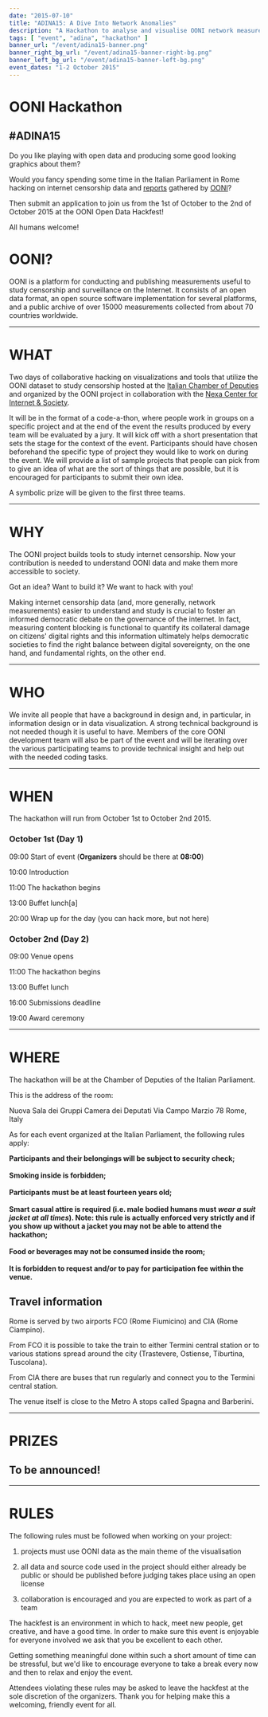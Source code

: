 ```yaml
---
date: "2015-07-10"
title: "ADINA15: A Dive Into Network Anomalies"
description: "A Hackathon to analyse and visualise OONI network measurements"
tags: [ "event", "adina", "hackathon" ]
banner_url: "/event/adina15-banner.png"
banner_right_bg_url: "/event/adina15-banner-right-bg.png"
banner_left_bg_url: "/event/adina15-banner-left-bg.png"
event_dates: "1-2 October 2015"
---
```


# OONI Hackathon
## #ADINA15

Do you like playing with open data and producing some good looking graphics
about them? 

Would you fancy spending some time in the Italian Parliament in Rome hacking on
internet censorship data and [reports](http://api.ooni.io/) gathered by
[OONI](https://ooni.torproject.org/)? 

Then submit an application to join us from the 1st of October
to the 2nd of October 2015 at the OONI Open Data Hackfest!

All humans welcome!

# OONI?

OONI is a platform for conducting and publishing measurements useful to study
censorship and surveillance on the Internet. It consists of an open data
format, an open source software implementation for several platforms, and a
public archive of over 15000 measurements collected from about 70 countries
worldwide.

---

# WHAT

Two days of collaborative hacking on visualizations and tools that utilize the
OONI dataset to study censorship hosted at the [Italian Chamber of Deputies](http://www.camera.it) and
organized by the OONI project in collaboration with the [Nexa Center for
Internet & Society](http://nexa.polito.it/).


It will be in the format of a code-a-thon, where people work in groups on a
specific project and at the end of the event the results produced by every team
will be evaluated by a jury. It will kick off with a short presentation that
sets the stage for the context of the event. Participants should have chosen
beforehand the specific type of project they would like to work on during the
event. We will provide a list of sample projects that people can pick from
to give an idea of what are the sort of things that are possible, but it is
encouraged for participants to submit their own idea.


A symbolic prize will be given to the first three teams.


---

# WHY

The OONI project builds tools to study internet censorship. Now your
contribution is needed to understand OONI data and make them more accessible to
society.


Got an idea? Want to build it? We want to hack with you!

Making internet censorship data (and, more generally, network measurements)
easier to understand and study is crucial to foster an informed democratic
debate on the governance of the internet. In fact, measuring content blocking
is functional to quantify its collateral damage on citizens' digital rights and
this information ultimately helps democratic societies to find the right
balance between digital sovereignty, on the one hand, and fundamental rights,
on the other end.

---

# WHO

We invite all people that have a background in design and, in particular, in
information design or in data visualization. A strong technical background is not
needed though it is useful to have. Members of the core OONI development team
will also be part of the event and will be iterating over the various
participating teams to provide technical insight and help out with the needed
coding tasks.

---

# WHEN

The hackathon will run from October 1st to October 2nd 2015.


### October 1st (Day 1)

09:00 Start of event (**Organizers** should be there at **08:00**)

10:00 Introduction

11:00 The hackathon begins

13:00 Buffet lunch[a]

20:00 Wrap up for the day (you can hack more, but not here)


### October 2nd (Day 2)

09:00 Venue opens

11:00 The hackathon begins

13:00 Buffet lunch

16:00 Submissions deadline

19:00 Award ceremony

---

# WHERE

The hackathon will be at the Chamber of Deputies of the Italian Parliament.


This is the address of the room:


Nuova Sala dei Gruppi Camera dei Deputati
Via Campo Marzio 78
Rome, Italy


As for each event organized at the Italian Parliament, the following rules apply:

**Participants and their belongings will be subject to security check;**<br><br>
**Smoking inside is forbidden;**<br><br>
**Participants must be at least fourteen years old;**<br><br>
**Smart casual attire is required (i.e. male bodied humans must *wear a suit
jacket at all times*). Note: this rule is actually enforced very strictly
and if you show up without a jacket you may not be able to attend the
hackathon;**<br><br>
**Food or beverages may not be consumed inside the room;**<br><br>
**It is forbidden to request and/or to pay for participation fee
within the venue.**


## Travel information

Rome is served by two airports FCO (Rome Fiumicino) and CIA (Rome Ciampino).

From FCO it is possible to take the train to either Termini central station or
to various stations spread around the city (Trastevere, Ostiense, Tiburtina,
Tuscolana).

From CIA there are buses that run regularly and connect you to the Termini
central station.

The venue itself is close to the Metro A stops called Spagna and Barberini.

---

# PRIZES

## To be announced!

---

# RULES

The following rules must be followed when working on your project:


1. projects must use OONI data as the main theme of the visualisation

2. all data and source code used in the project should either already be public
or should be published before judging takes place using an open license

3. collaboration is encouraged and you are expected to work as part of a team


The hackfest is an environment in which to hack, meet new people, get creative,
and have a good time. In order to make sure this event is enjoyable for
everyone involved we ask that you be excellent to each other.


Getting something meaningful done within such a short amount of time can be
stressful, but we'd like to encourage everyone to take a break every now and
then to relax and enjoy the event.


Attendees violating these rules may be asked to leave the hackfest at the sole
discretion of the organizers. Thank you for helping make this a welcoming,
friendly event for all.
